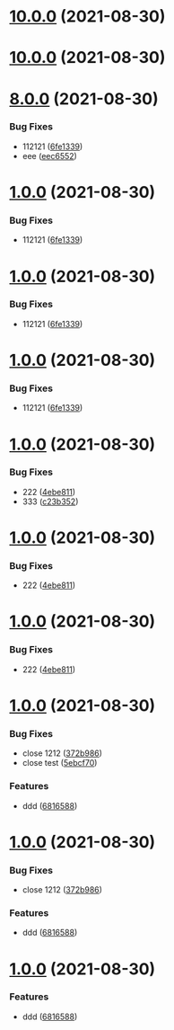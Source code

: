 # [10.0.0](https://github.com/myNameCao/node/compare/v3.0.1...v10.0.0) (2021-08-30)



# [10.0.0](https://github.com/myNameCao/node/compare/v9.0.0...v10.0.0) (2021-08-30)



# [8.0.0](https://github.com/myNameCao/node/compare/v2.9.4...v8.0.0) (2021-08-30)


### Bug Fixes

* 112121 ([6fe1339](https://github.com/myNameCao/node/commit/6fe13396961a2d8b4fcdb05bddd78268cdd6b20c))
* eee ([eec6552](https://github.com/myNameCao/node/commit/eec655222a9490f38ddce4ee4ec3289ced2df4cb))



# [1.0.0](https://github.com/myNameCao/node/compare/v2.9.4...v1.0.0) (2021-08-30)


### Bug Fixes

* 112121 ([6fe1339](https://github.com/myNameCao/node/commit/6fe13396961a2d8b4fcdb05bddd78268cdd6b20c))



# [1.0.0](https://github.com/myNameCao/node/compare/v2.9.4...v1.0.0) (2021-08-30)


### Bug Fixes

* 112121 ([6fe1339](https://github.com/myNameCao/node/commit/6fe13396961a2d8b4fcdb05bddd78268cdd6b20c))



# [1.0.0](https://github.com/myNameCao/node/compare/v2.9.4...v1.0.0) (2021-08-30)


### Bug Fixes

* 112121 ([6fe1339](https://github.com/myNameCao/node/commit/6fe13396961a2d8b4fcdb05bddd78268cdd6b20c))



# [1.0.0](https://github.com/myNameCao/node/compare/v2.9.3...v1.0.0) (2021-08-30)


### Bug Fixes

* 222 ([4ebe811](https://github.com/myNameCao/node/commit/4ebe8117e85987b12c0d99cb6cbe39938ea1833e))
* 333 ([c23b352](https://github.com/myNameCao/node/commit/c23b35229130376b513a8cfcd3423b77ada9bcc7))



# [1.0.0](https://github.com/myNameCao/node/compare/v2.9.3...v1.0.0) (2021-08-30)


### Bug Fixes

* 222 ([4ebe811](https://github.com/myNameCao/node/commit/4ebe8117e85987b12c0d99cb6cbe39938ea1833e))



# [1.0.0](https://github.com/myNameCao/node/compare/v2.9.3...v1.0.0) (2021-08-30)


### Bug Fixes

* 222 ([4ebe811](https://github.com/myNameCao/node/commit/4ebe8117e85987b12c0d99cb6cbe39938ea1833e))



# [1.0.0](https://github.com/myNameCao/node/compare/v2.9.2...v1.0.0) (2021-08-30)


### Bug Fixes

* close 1212 ([372b986](https://github.com/myNameCao/node/commit/372b986cab110a0c2fc06511e0e56e0ccc289d93))
* close test ([5ebcf70](https://github.com/myNameCao/node/commit/5ebcf702c0d76cea27518067d6a0267077d098f1))


### Features

* ddd ([6816588](https://github.com/myNameCao/node/commit/681658864cc6747408c1316748db6a56461f40c5))



# [1.0.0](https://github.com/myNameCao/node/compare/v2.9.2...v1.0.0) (2021-08-30)


### Bug Fixes

* close 1212 ([372b986](https://github.com/myNameCao/node/commit/372b986cab110a0c2fc06511e0e56e0ccc289d93))


### Features

* ddd ([6816588](https://github.com/myNameCao/node/commit/681658864cc6747408c1316748db6a56461f40c5))



# [1.0.0](https://github.com/myNameCao/node/compare/v2.9.2...v1.0.0) (2021-08-30)


### Features

* ddd ([6816588](https://github.com/myNameCao/node/commit/681658864cc6747408c1316748db6a56461f40c5))



